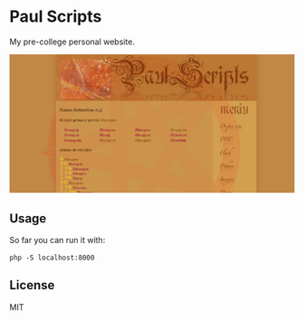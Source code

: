 # Paul Scripts

My pre-college personal website.

![cover](screenshot.png)

## Usage

So far you can run it with:

    php -S localhost:8000

## License

MIT
